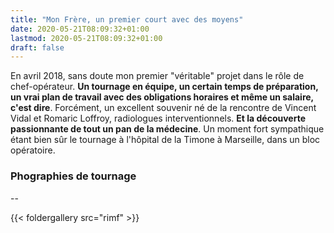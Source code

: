 ```yaml
---
title: "Mon Frère, un premier court avec des moyens"
date: 2020-05-21T08:09:32+01:00
lastmod: 2020-05-21T08:09:32+01:00
draft: false
---
```


En avril 2018, sans doute mon premier "véritable" projet dans le rôle de chef-opérateur. **Un tournage en équipe, un certain temps de préparation, un vrai plan de travail avec des obligations horaires et même un salaire, c'est dire**. Forcément, un excellent souvenir né de la rencontre de Vincent Vidal et Romaric Loffroy, radiologues interventionnels. **Et la découverte passionnante de tout un pan de la médecine**. Un moment fort sympathique étant bien sûr le tournage à l'hôpital de la Timone à Marseille, dans un bloc opératoire.

### Phographies de tournage

--

{{< foldergallery src="rimf" >}}
